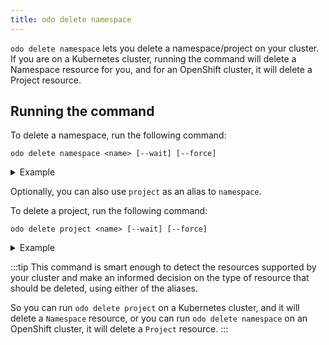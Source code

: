 ```yaml
---
title: odo delete namespace
---
```


`odo delete namespace` lets you delete a namespace/project on your cluster. If you are on a Kubernetes cluster, running the command will delete a Namespace resource for you, and for an OpenShift cluster, it will delete a Project resource.

## Running the command
To delete a namespace, run the following command:
```shell
odo delete namespace <name> [--wait] [--force]
```
<details>
<summary>Example</summary>

```shell
$ odo delete namespace mynamespace
? Are you sure you want to delete namespace "mynamespace"? Yes
 ✓  Namespace "mynamespace" deleted
```
</details>

Optionally, you can also use `project` as an alias to `namespace`.

To delete a project, run the following command:
```shell
odo delete project <name> [--wait] [--force]
```
<details>
<summary>Example</summary>

```shell
$ odo delete project myproject
? Are you sure you want to delete project "myproject"? Yes
✓  Project "myproject" deleted
```
</details>


:::tip
This command is smart enough to detect the resources supported by your cluster and make an informed decision on the type of resource that should be deleted, using either of the aliases.

So you can run `odo delete project` on a Kubernetes cluster, and it will delete a `Namespace` resource, or you can run `odo delete namespace` on an OpenShift cluster, it will delete a `Project` resource.
:::
